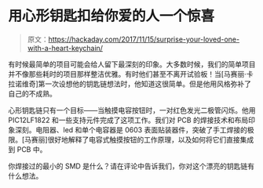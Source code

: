 # 用心形钥匙扣给你爱的人一个惊喜

> 原文：<https://hackaday.com/2017/11/15/surprise-your-loved-one-with-a-heart-keychain/>

有时候最简单的项目可能会给人留下最深刻的印象。大多数时候，我们的简单项目并不像那些耗时的项目那样整洁优雅。有时他们甚至不离开试验板！当[马赛丽·卡拉诺维奇]第一次设想他的钥匙链想法时，他知道这很简单。但是他用风格弥补了自己的不成熟。

心形钥匙链只有一个目标——当触摸电容按钮时，一对红色发光二极管闪烁。他用 PIC12LF1822 和一些支持元件完成了这项工作。我们对 PCB 的焊接技术和布局印象深刻。电阻器、led 和单个电容器是 0603 表面贴装器件，突破了手工焊接的极限。[马赛丽]很好地解释了电容式触摸按钮的工作原理，以及如何将它们直接集成到 PCB 中。

你焊接过的最小的 SMD 是什么？请在评论中告诉我们，你对这个漂亮的钥匙链有什么想法。